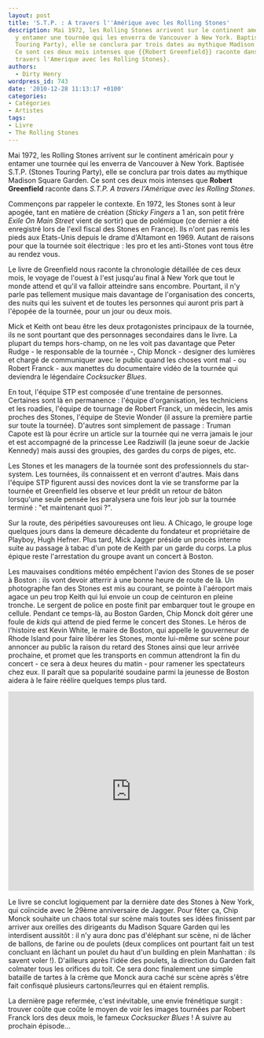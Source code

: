 ```yaml
---
layout: post
title: 'S.T.P. : A travers l''Amérique avec les Rolling Stones'
description: Mai 1972, les Rolling Stones arrivent sur le continent américain pour
  y entamer une tournée qui les enverra de Vancouver à New York. Baptisée S.T.P. (Stones
  Touring Party), elle se conclura par trois dates au mythique Madison Square Garden.
  Ce sont ces deux mois intenses que {{Robert Greenfield}} raconte dans {S.T.P. A
  travers l'Amerique avec les Rolling Stones}.
authors:
  - Dirty Henry
wordpress_id: 743
date: '2010-12-28 11:13:17 +0100'
categories:
- Catégories
- Artistes
tags:
- Livre
- The Rolling Stones
---
```

Mai 1972, les Rolling Stones arrivent sur le continent américain pour y entamer une tournée qui les enverra de Vancouver à New York. Baptisée S.T.P. (Stones Touring Party), elle se conclura par trois dates au mythique Madison Square Garden. Ce sont ces deux mois intenses que __Robert Greenfield__ raconte dans *S.T.P. A travers l'Amérique avec les Rolling Stones*.

Commençons par rappeler le contexte. En 1972, les Stones sont à leur apogée, tant en matière de création (*Sticky Fingers* a 1 an, son petit frère *Exile On Main Street* vient de sortir) que de polémique (ce dernier a été enregistré lors de l'exil fiscal des Stones en France). Ils n'ont pas remis les pieds aux Etats-Unis depuis le drame d'Altamont en 1969. Autant de raisons pour que la tournée soit électrique : les pro et les anti-Stones vont tous être au rendez vous.

Le livre de Greenfield nous raconte la chronologie détaillée de ces deux mois, le voyage de l'ouest à l'est jusqu'au final à New York que tout le monde attend et qu'il va falloir atteindre sans encombre. Pourtant, il n'y parle pas tellement musique mais davantage de l'organisation des concerts, des nuits qui les suivent et de toutes les personnes qui auront pris part à l'épopée de la tournée, pour un jour ou deux mois.

<img457>

Mick et Keith ont beau être les deux protagonistes principaux de la tournée, ils ne sont pourtant que des personnages secondaires dans le livre. La plupart du temps hors-champ, on ne les voit pas davantage que Peter Rudge - le responsable de la tournée -, Chip Monck - designer des lumières et chargé de communiquer avec le public quand les choses vont mal - ou Robert Franck - aux manettes du documentaire vidéo de la tournée qui deviendra le légendaire *Cocksucker Blues*.

En tout, l'équipe STP est composée d'une trentaine de personnes. Certaines sont là en permanence : l'équipe d'organisation, les techniciens et les roadies, l'équipe de tournage de Robert Franck, un médecin, les amis proches des Stones, l'équipe de Stevie Wonder (il assure la première partie sur toute la tournée). D'autres sont simplement de passage : Truman Capote est là pour écrire un article sur la tournée qui ne verra jamais le jour et est accompagné de la princesse Lee Radziwill (la jeune soeur de Jackie Kennedy) mais aussi des groupies, des gardes du corps de piges, etc.

Les Stones et les managers de la tournée sont des professionnels du star-system. Les tournées, ils connaissent et en verront d'autres. Mais dans l'équipe STP figurent aussi des novices dont la vie se transforme par la tournée et Greenfield les observe et leur prédit un retour de bâton lorsqu'une seule pensée les paralysera une fois leur job sur la tournée terminé : "et maintenant quoi ?". 

Sur la route, des péripéties savoureuses ont lieu. A Chicago, le groupe loge quelques jours dans la demeure décadente du fondateur et propriétaire de Playboy, Hugh Hefner. Plus tard, Mick Jagger préside un procès interne suite au passage à tabac d'un pote de Keith par un garde du corps. La plus épique reste l'arrestation du groupe avant un concert à Boston.

Les mauvaises conditions météo empêchent l'avion des Stones de se poser à Boston : ils vont devoir atterrir à une bonne heure de route de là. Un photographe fan des Stones est mis au courant, se pointe à l'aéroport mais agace un peu trop Keith qui lui envoie un coup de ceinturon en pleine tronche. Le sergent de police en poste finit par embarquer tout le groupe en cellule. Pendant ce temps-là, au Boston Garden, Chip Monck doit gérer une foule de *kids* qui attend de pied ferme le concert des Stones. Le héros de l'histoire est Kevin White, le maire de Boston, qui appelle le gouverneur de Rhode Island pour faire libérer les Stones, monte lui-même sur scène pour annoncer au public la raison du retard des Stones ainsi que leur arrivée prochaine, et promet que les transports en commun attendront la fin du concert - ce sera à deux heures du matin - pour ramener les spectateurs chez eux. Il paraît que sa popularité soudaine parmi la jeunesse de Boston aidera à le faire réélire quelques temps plus tard.

<iframe title="YouTube video player" class="youtube-player" type="text/html" width="500" height="405" src="http://www.youtube.com/embed/ushiwMacvQw?rel=0" frameborder="0"></iframe>

Le livre se conclut logiquement par la dernière date des Stones à New York, qui coïncide avec le 29ème anniversaire de Jagger. Pour fêter ça, Chip Monck souhaite un chaos total sur scène mais toutes ses idées finissent par arriver aux oreilles des dirigeants du Madison Square Garden qui les interdisent aussitôt : il n'y aura donc pas d'éléphant sur scène, ni de lâcher de ballons, de farine ou de poulets (deux complices ont pourtant fait un test concluant en lâchant un poulet du haut d'un building en plein Manhattan : ils savent voler !). D'ailleurs après l'idée des poulets, la direction du Garden fait colmater tous les orifices du toit. Ce sera donc finalement une simple bataille de tartes à la crème que Monck aura caché sur scène après s'être fait confisqué plusieurs cartons/leurres qui en étaient remplis.

La dernière page refermée, c'est inévitable, une envie frénétique surgit : trouver coûte que coûte le moyen de voir les images tournées par Robert Franck lors des deux mois, le fameux *Cocksucker Blues* ! A suivre au prochain épisode…
